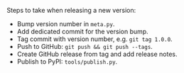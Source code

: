 ﻿Steps to take when releasing a new version:
* Bump version number in `meta.py`.
* Add dedicated commit for the version bump.
* Tag commit with version number, e.g. `git tag 1.0.0`.
* Push to GitHub: `git push && git push --tags`.
* Create GitHub release from tag and add release notes.
* Publish to PyPI: `tools/publish.py`.
